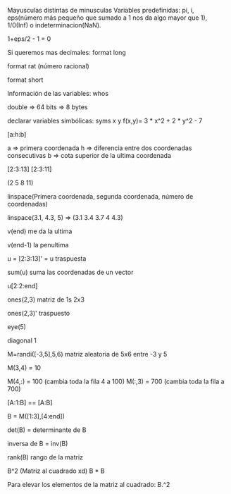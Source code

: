Mayusculas distintas de minusculas
Variables predefinidas: pi, i, eps(número más pequeño que sumado a 1 nos da algo mayor que 1), 1/0(Inf) o indeterminacion(NaN).

1+eps/2 - 1 = 0

Si queremos mas decimales:
format long

format rat (número racional)

format short

Información de las variables:
whos

double => 64 bits => 8 bytes

declarar variables simbólicas:
syms x y
f(x,y)= 3 * x^2 + 2 * y^2 - 7

[a:h:b]

a => primera coordenada
h => diferencia entre dos coordenadas consecutivas
b => cota superior de la ultima coordenada

[2:3:13] 
[2:3:11]

(2 5 8 11)

linspace(Primera coordenada, segunda coordenada, número de coordenadas)


linspace(3.1, 4.3, 5) => (3.1 3.4 3.7 4 4.3)

v(end) me da la ultima

v(end-1) la penultima

u = [2:3:13]' = u traspuesta

sum(u) suma las coordenadas de un vector


u[2:2:end]

ones(2,3) matriz de 1s 2x3

ones(2,3)'  traspuesto

eye(5)

diagonal 1



M=randi([-3,5],5,6) matriz aleatoria de 5x6 entre -3 y 5

M(3,4) = 10

M(4,:) = 100 (cambia toda la fila 4 a 100)
M(:,3) = 700 (cambia toda la fila a 700)

[A:1:B] == [A:B]

B = M([1:3],[4:end])

det(B) = determinante de B

inversa de B = inv(B)

rank(B) rango de la matriz

B^2 (Matriz al cuadrado xd) B * B

Para elevar los elementos de la matriz al cuadrado: B.^2